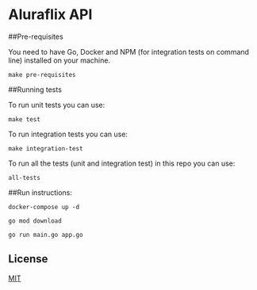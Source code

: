# Aluraflix API

##Pre-requisites

You need to have Go, Docker and NPM (for integration tests on command line) installed on your machine.

```make pre-requisites```

##Running tests

To run unit tests you can use:

```make test```

To run integration tests you can use:

```make integration-test```

To run all the tests (unit and integration test) in this repo you can use:

```all-tests```


##Run instructions:

``` docker-compose up -d ```

``` go mod download ```

``` go run main.go app.go ```

## License
[MIT](https://choosealicense.com/licenses/mit/)